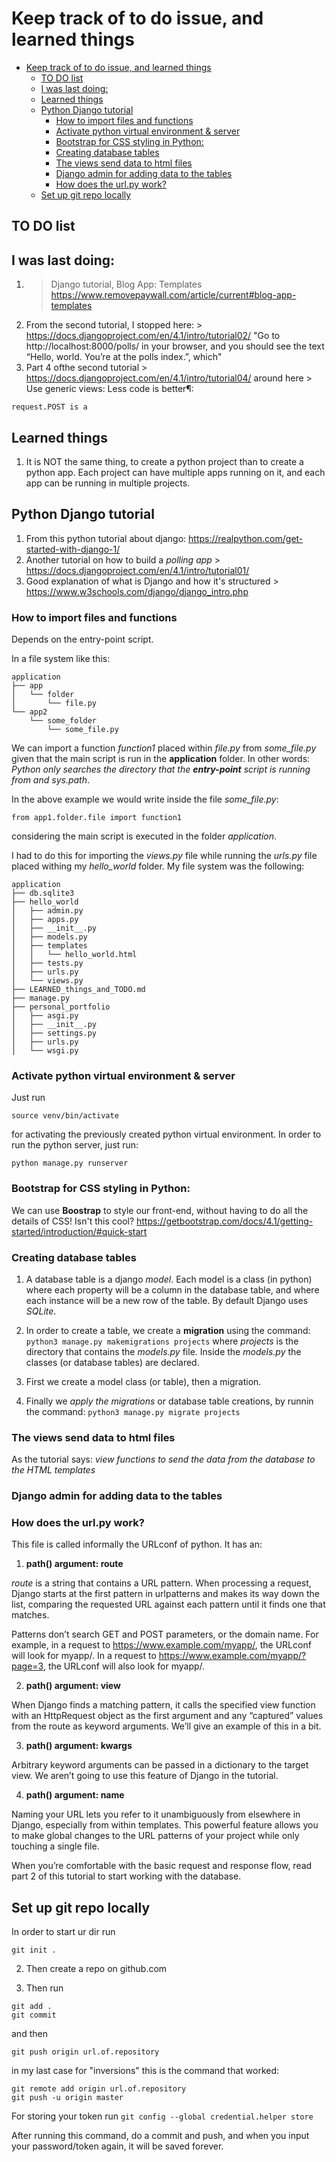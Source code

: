 # Keep track of to do issue, and learned things

- [Keep track of to do issue, and learned things](#keep-track-of-to-do-issue-and-learned-things)
  - [TO DO list](#to-do-list)
  - [I was last doing:](#i-was-last-doing)
  - [Learned things](#learned-things)
  - [Python Django tutorial](#python-django-tutorial)
    - [How to import files and functions](#how-to-import-files-and-functions)
    - [Activate python virtual environment \& server](#activate-python-virtual-environment--server)
    - [Bootstrap for CSS styling in Python:](#bootstrap-for-css-styling-in-python)
    - [Creating database tables](#creating-database-tables)
    - [The views send data to html files](#the-views-send-data-to-html-files)
    - [Django admin for adding data to the tables](#django-admin-for-adding-data-to-the-tables)
    - [How does the url.py work?](#how-does-the-urlpy-work)
  - [Set up git repo locally](#set-up-git-repo-locally)

## TO DO list

## I was last doing:

  1. > Django tutorial, Blog App: Templates  https://www.removepaywall.com/article/current#blog-app-templates
  2. From the second tutorial, I stopped here: > https://docs.djangoproject.com/en/4.1/intro/tutorial02/  "Go to http://localhost:8000/polls/ in your browser, and you should see the text “Hello, world. You’re at the polls index.”, which"
  3. Part 4 ofthe second tutorial > https://docs.djangoproject.com/en/4.1/intro/tutorial04/ around here > Use generic views: Less code is better¶:

    request.POST is a   
## Learned things  

1. It is NOT the same thing, to create a python project than to create a python app. Each project can have multiple apps running on it, and each app can be running 
  in multiple projects.

## Python Django tutorial 
1. From this python tutorial about django: https://realpython.com/get-started-with-django-1/
2. Another tutorial on how to build a *polling app* > https://docs.djangoproject.com/en/4.1/intro/tutorial01/
3. Good explanation of what is Django and how it's structured > https://www.w3schools.com/django/django_intro.php

### How to import files and functions 
Depends on the entry-point script.

In a file system like this:

```
application 
├── app
│   └── folder
│       └── file.py
└── app2
    └── some_folder
        └── some_file.py
```

We can import a function *function1* placed within *file.py* from *some_file.py* given that the main script is run in the **application** folder. In other words:
*Python only searches the directory that the **entry-point** script is running from and sys.path*. 

In the above example we would write inside the file *some_file.py*:

`from app1.folder.file import function1`

considering the main script is executed in the folder *application*.

I had to do this for importing the *views.py* file while running the *urls.py* file placed withing my *hello_world* folder. My file system was the following:

```
application 
├── db.sqlite3
├── hello_world
│   ├── admin.py
│   ├── apps.py
│   ├── __init__.py
│   ├── models.py
│   ├── templates
│   │   └── hello_world.html
│   ├── tests.py
│   ├── urls.py
│   └── views.py
├── LEARNED_things_and_TODO.md
├── manage.py
├── personal_portfolio
│   ├── asgi.py
│   ├── __init__.py
│   ├── settings.py
│   ├── urls.py
│   └── wsgi.py
```

### Activate python virtual environment & server

Just run

`source venv/bin/activate`

for activating the previously created python virtual environment. In order to run the python server, just run:

`python manage.py runserver`

### Bootstrap for CSS styling in Python:
 We can use **Boostrap** to style our front-end, without having to do all the details of CSS! Isn't this cool? https://getbootstrap.com/docs/4.1/getting-started/introduction/#quick-start

### Creating database tables

1. A database table is a django *model*. Each model is a class (in python) where each property will be a column in the database table, and where each instance will be a new row of the table. By default Django uses *SQLite*.

2. In order to create a table, we create a **migration** using the command:
   `python3 manage.py makemigrations projects`
   where *projects* is the directory that contains the *models.py* file. Inside the *models.py* the classes (or database tables) are declared.

3. First we create a model class (or table), then a migration.

4. Finally we *apply the migrations* or database table creations, by runnin the command:
   `python3 manage.py migrate projects`

### The views send data to html files

 As the tutorial says: *view functions to send the data from the database to the HTML templates*

### Django admin for adding data to the tables

### How does the url.py work?

This file is called informally the URLconf of python. It has an:

1. **path() argument: route**

*route* is a string that contains a URL pattern. When processing a request, Django starts at the first pattern in urlpatterns and makes its way down the list, comparing the requested URL against each pattern until it finds one that matches.

Patterns don’t search GET and POST parameters, or the domain name. For example, in a request to https://www.example.com/myapp/, the URLconf will look for myapp/. In a request to https://www.example.com/myapp/?page=3, the URLconf will also look for myapp/.

2. **path() argument: view**

When Django finds a matching pattern, it calls the specified view function with an HttpRequest object as the first argument and any “captured” values from the route as keyword arguments. We’ll give an example of this in a bit.

3. **path() argument: kwargs**

Arbitrary keyword arguments can be passed in a dictionary to the target view. We aren’t going to use this feature of Django in the tutorial.

4. **path() argument: name**

Naming your URL lets you refer to it unambiguously from elsewhere in Django, especially from within templates. This powerful feature allows you to make global changes to the URL patterns of your project while only touching a single file.

When you’re comfortable with the basic request and response flow, read part 2 of this tutorial to start working with the database.


## Set up git repo locally

In order to start ur dir run

`git init .`

2. Then create a repo on github.com

3. Then run

```
git add .
git commit
```

and then 
```
git push origin url.of.repository
```

in my last case for "inversions" this is the command that worked:

```
git remote add origin url.of.repository
git push -u origin master
```

For storing your token run
`git config --global credential.helper store`

After running this command, do a commit and push, and when you input your password/token again, it will be saved forever.